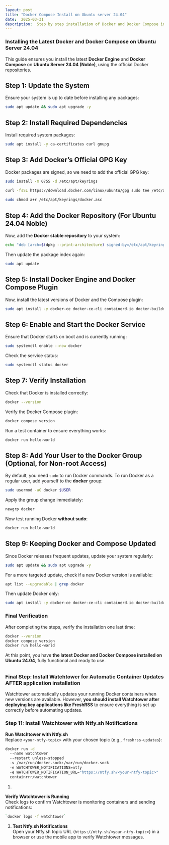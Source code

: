 ```yaml
---
layout: post
title: "Docker Compose Install on Ubuntu server 24.04"
date:  2025-03-31
description:  Step by step installation of Docker and Docker Compose in a Ubuntu 24.04 Virtual Machine running on Proxmox server
---
```


### **Installing the Latest Docker and Docker Compose on Ubuntu Server 24.04**

This guide ensures you install the latest **Docker Engine** and **Docker Compose** on **Ubuntu Server 24.04 (Noble)**, using the official Docker repositories.


## **Step 1: Update the System**

Ensure your system is up to date before installing any packages:

```sh
sudo apt update && sudo apt upgrade -y
```


## **Step 2: Install Required Dependencies**

Install required system packages:

```sh
sudo apt install -y ca-certificates curl gnupg
```


## **Step 3: Add Docker’s Official GPG Key**

Docker packages are signed, so we need to add the official GPG key:

```sh
sudo install -m 0755 -d /etc/apt/keyrings

curl -fsSL https://download.docker.com/linux/ubuntu/gpg sudo tee /etc/apt/keyrings/docker.asc > /dev/null 
 
sudo chmod a+r /etc/apt/keyrings/docker.asc
```


## **Step 4: Add the Docker Repository (For Ubuntu 24.04 Noble)**

Now, add the **Docker stable repository** to your system:

```sh
echo "deb [arch=$(dpkg --print-architecture) signed-by=/etc/apt/keyrings/docker.asc] https://download.docker.com/linux/ubuntu noble stable" | sudo tee /etc/apt/sources.list.d/docker.list > /dev/null
```


Then update the package index again:

```sh
sudo apt update
```


## **Step 5: Install Docker Engine and Docker Compose Plugin**

Now, install the latest versions of Docker and the Compose plugin:

```sh
sudo apt install -y docker-ce docker-ce-cli containerd.io docker-buildx-plugin docker-compose-plugin
```


## **Step 6: Enable and Start the Docker Service**

Ensure that Docker starts on boot and is currently running:

```sh
sudo systemctl enable --now docker
```


Check the service status:

```sh
sudo systemctl status docker
```

## **Step 7: Verify Installation**

Check that Docker is installed correctly:

```sh
docker --version
```

Verify the Docker Compose plugin:

```sh
docker compose version
```
Run a test container to ensure everything works:

```sh
docker run hello-world
```

## **Step 8: Add Your User to the Docker Group (Optional, for Non-root Access)**

By default, you need `sudo` to run Docker commands. To run Docker as a regular user, add yourself to the **docker** group:

```sh
sudo usermod -aG docker $USER
```


Apply the group change immediately:

```sh
newgrp docker
```

Now test running Docker **without sudo**:

```sh
docker run hello-world
```

## **Step 9: Keeping Docker and Compose Updated**

Since Docker releases frequent updates, update your system regularly:

```sh
sudo apt update && sudo apt upgrade -y
```

For a more targeted update, check if a new Docker version is available:

```sh
apt list --upgradable | grep docker
```

Then update Docker only:

```sh
sudo apt install -y docker-ce docker-ce-cli containerd.io docker-buildx-plugin docker-compose-plugin
```
### **Final Verification**

After completing the steps, verify the installation one last time:

```sh
docker --version
docker compose version  
docker run hello-world
```

At this point, you have **the latest Docker and Docker Compose installed on Ubuntu 24.04**, fully functional and ready to use.

###### 

### **Final Step: Install Watchtower for Automatic Container Updates AFTER application installation**

Watchtower automatically updates your running Docker containers when new versions are available. However, **you should install Watchtower after deploying key applications like FreshRSS** to ensure everything is set up correctly before automating updates.


### **Step 11: Install Watchtower with Ntfy.sh Notifications**

**Run Watchtower with Ntfy.sh**  
Replace `<your-ntfy-topic>` with your chosen topic (e.g., `freshrss-updates`):

```sh
docker run -d
  --name watchtower  
  --restart unless-stopped
  -v /var/run/docker.sock:/var/run/docker.sock  
  -e WATCHTOWER_NOTIFICATIONS=ntfy
  -e WATCHTOWER_NOTIFICATION_URL="https://ntfy.sh/<your-ntfy-topic>" 
  containrrr/watchtower
```

1. 

**Verify Watchtower is Running**  
 Check logs to confirm Watchtower is monitoring containers and sending notifications:

```sh
`docker logs -f watchtower`
```

3. **Test Ntfy.sh Notifications**  
  Open your Ntfy.sh topic URL (`https://ntfy.sh/<your-ntfy-topic>`) in a browser or use the mobile app to verify Watchtower messages.

